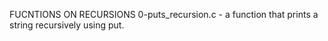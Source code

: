 FUCNTIONS ON RECURSIONS
0-puts_recursion.c - a function that prints a string recursively using put.
